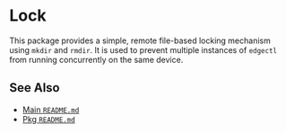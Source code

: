 # Lock

This package provides a simple, remote file-based locking mechanism using `mkdir` and `rmdir`. It is used to prevent multiple instances of `edgectl` from running concurrently on the same device.

## See Also

*   [Main `README.md`](../../README.md)
*   [Pkg `README.md`](../README.md)
